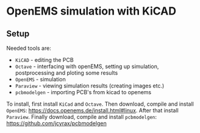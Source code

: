 # OpenEMS simulation with KiCAD
## Setup
Needed tools are:
* `KiCAD` - editing the PCB
* `Octave` - interfacing with openEMS, setting up simulation, postprocessing and ploting some results
* `OpenEMS` - simulation
* `Paraview` - viewing simulation results (creating images etc.)
* `pcbmodelgen` - importing PCB's from kicad to openems

To install, first install `KiCad` and `Octave`. Then download, compile and install `OpenEMS`: https://docs.openems.de/install.html#linux. After that install `Paraview`. Finally download, compile and install `pcbmodelgen`: https://github.com/jcyrax/pcbmodelgen
